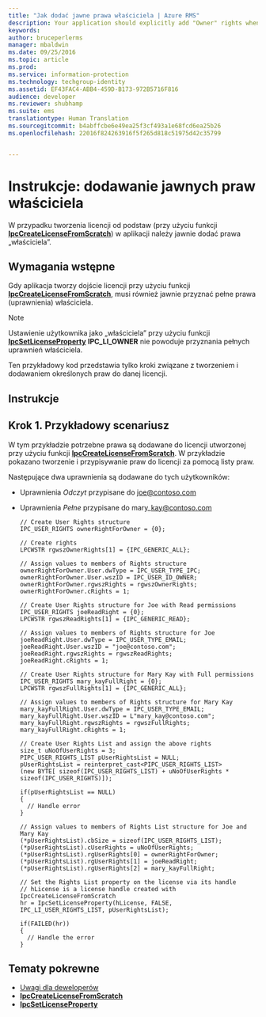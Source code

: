 ```yaml
---
title: "Jak dodać jawne prawa właściciela | Azure RMS"
description: Your application should explicitly add "Owner" rights when creating a license from scratch.
keywords: 
author: bruceperlerms
manager: mbaldwin
ms.date: 09/25/2016
ms.topic: article
ms.prod: 
ms.service: information-protection
ms.technology: techgroup-identity
ms.assetid: EF43FAC4-ABB4-459D-B173-972B5716F816
audience: developer
ms.reviewer: shubhamp
ms.suite: ems
translationtype: Human Translation
ms.sourcegitcommit: b4abffcbe6e49ea25f3cf493a1e68fcd6ea25b26
ms.openlocfilehash: 22016f824263916f5f265d818c51975d42c35799


---
```


# Instrukcje: dodawanie jawnych praw właściciela

W przypadku tworzenia licencji od podstaw (przy użyciu funkcji [**IpcCreateLicenseFromScratch**](/information-protection/sdk/2.1/api/win/functions#msipc_ipccreatelicensefromscratch)) w aplikacji należy jawnie dodać prawa „właściciela”.

## Wymagania wstępne

Gdy aplikacja tworzy dojście licencji przy użyciu funkcji [**IpcCreateLicenseFromScratch**](/information-protection/sdk/2.1/api/win/functions#msipc_ipccreatelicensefromscratch), musi również jawnie przyznać pełne prawa (uprawnienia) właściciela.

>[!NOTE] 
> Ustawienie użytkownika jako „właściciela” przy użyciu funkcji [**IpcSetLicenseProperty**](/information-protection/sdk/2.1/api/win/functions#msipc_ipcsetlicenseproperty) **IPC\_LI\_OWNER** nie powoduje przyznania pełnych uprawnień właściciela.

Ten przykładowy kod przedstawia tylko kroki związane z tworzeniem i dodawaniem określonych praw do danej licencji.

## Instrukcje
 
## Krok 1. Przykładowy scenariusz

W tym przykładzie potrzebne prawa są dodawane do licencji utworzonej przy użyciu funkcji [**IpcCreateLicenseFromScratch**](/information-protection/sdk/2.1/api/win/functions#msipc_ipccreatelicensefromscratch). W przykładzie pokazano tworzenie i przypisywanie praw do licencji za pomocą listy praw.

Następujące dwa uprawnienia są dodawane do tych użytkowników:

-   Uprawnienia *Odczyt* przypisane do joe@contoso.com
-   Uprawnienia *Pełne* przypisane do mary\_kay@contoso.com

        // Create User Rights structure
        IPC_USER_RIGHTS ownerRightForOwner = {0};

        // Create rights
        LPCWSTR rgwszOwnerRights[1] = {IPC_GENERIC_ALL};

        // Assign values to members of Rights structure
        ownerRightForOwner.User.dwType = IPC_USER_TYPE_IPC;
        ownerRightForOwner.User.wszID = IPC_USER_ID_OWNER;
        ownerRightForOwner.rgwszRights = rgwszOwnerRights;
        ownerRightForOwner.cRights = 1;

        // Create User Rights structure for Joe with Read permissions
        IPC_USER_RIGHTS joeReadRight = {0};
        LPCWSTR rgwszReadRights[1] = {IPC_GENERIC_READ};

        // Assign values to members of Rights structure for Joe
        joeReadRight.User.dwType = IPC_USER_TYPE_EMAIL;
        joeReadRight.User.wszID = "joe@contoso.com";
        joeReadRight.rgwszRights = rgwszReadRights;
        joeReadRight.cRights = 1;

        // Create User Rights structure for Mary Kay with Full permissions
        IPC_USER_RIGHTS mary_kayFullRight = {0};
        LPCWSTR rgwszFullRights[1] = {IPC_GENERIC_ALL};

        // Assign values to members of Rights structure for Mary Kay
        mary_kayFullRight.User.dwType = IPC_USER_TYPE_EMAIL;
        mary_kayFullRight.User.wszID = L"mary_kay@contoso.com";
        mary_kayFullRight.rgwszRights = rgwszFullRights;
        mary_kayFullRight.cRights = 1;

        // Create User Rights List and assign the above rights
        size_t uNoOfUserRights = 3;
        PIPC_USER_RIGHTS_LIST pUserRightsList = NULL;
        pUserRightsList = reinterpret_cast<PIPC_USER_RIGHTS_LIST>
        (new BYTE[ sizeof(IPC_USER_RIGHTS_LIST) + uNoOfUserRights * sizeof(IPC_USER_RIGHTS)]);

        if(pUserRightsList == NULL)
        {
          // Handle error
        }

        // Assign values to members of Rights List structure for Joe and Mary Kay
        (*pUserRightsList).cbSize = sizeof(IPC_USER_RIGHTS_LIST);
        (*pUserRightsList).cUserRights = uNoOfUserRights;
        (*pUserRightsList).rgUserRights[0] = ownerRightForOwner;
        (*pUserRightsList).rgUserRights[1] = joeReadRight;
        (*pUserRightsList).rgUserRights[2] = mary_kayFullRight;

        // Set the Rights List property on the license via its handle
        // hLicense is a license handle created with IpcCreateLicenseFromScratch
        hr = IpcSetLicenseProperty(hLicense, FALSE, IPC_LI_USER_RIGHTS_LIST, pUserRightsList);

        if(FAILED(hr))
        {
          // Handle the error
        }



## Tematy pokrewne

* [Uwagi dla deweloperów](developer-notes.md)
* [**IpcCreateLicenseFromScratch**](/information-protection/sdk/2.1/api/win/functions#msipc_ipccreatelicensefromscratch)
* [**IpcSetLicenseProperty**](/information-protection/sdk/2.1/api/win/functions#msipc_ipcsetlicenseproperty)
 

 



<!--HONumber=Oct16_HO1-->


